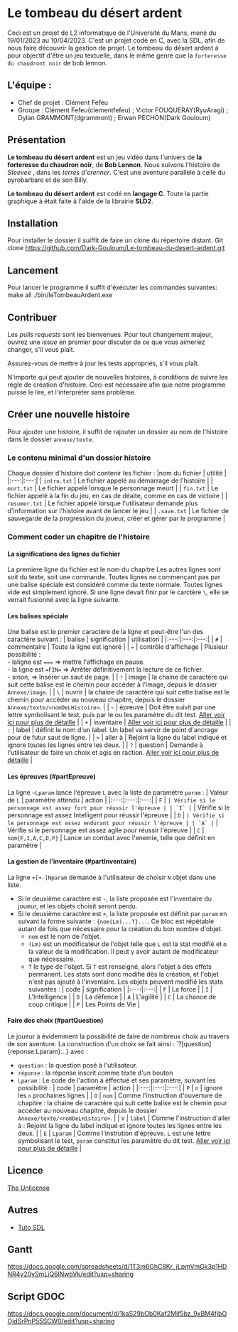 # Le tombeau du désert ardent
Ceci est un projet de L2 informatique de l'Université du Mans, mené du 19/01/2023 au 10/04/2023.
C'est un projet codé en C, avec la SDL, afin de nous faire découvrir la gestion de projet.
Le tombeau du désert ardent à pour objectif d'être un jeu textuelle, dans le même genre que la `forteresse du chaudront noir` de bob lennon.

## L'équipe :
- Chef de projet : Clément Fefeu
- Groupe : Clément Fefeu(clementfefeu) ; Victor FOUQUERAY(RyuAragi) ; Dylan GRAMMONT(dgrammont) ; Erwan PECHON(Dark Gouloum)

## Présentation
**Le tombeau du désert ardent** est un jeu vidéo dans l'univers de **la forteresse du chaudron noir**, de **Bob Lennon**.
Nous suivons l'histoire de *Steevee* , dans les *terres d'erenner*. C'est une aventure parallèle à celle du pyrobarbare et de son Billy.

**Le tombeau du désert ardent** est codé en **langage C**.
Toute la partie graphique à était faite à l'aide de la librairie **SLD2**.

## Installation
Pour installer le dossier il suiffit de faire un clone du répertoire distant.
Git clone https://github.com/Dark-Gouloum/Le-tombeau-du-desert-ardent.git

## Lancement
Pour lancer le programme il suffit d'éxécuter les commandes suivantes:
make all
./bin/leTombeauArdent.exe

## Contribuer
Les *pulls requests* sont les bienvenues.
Pour tout changement majeur, ouvrez une *issue* en premier pour discuter de ce que vous aimeriez changer, s'il vous plaît.

Assurez-vous de mettre à jour les tests appropriés, s'il vous plaît.

N'importe qui peut ajouter de nouvelles histoires, à conditions de suivre les régle de création d'histoire.
Ceci est nécessaire afin que notre programme puisse le lire, et l'interpréter sans problème.

## Créer une nouvelle histoire
Pour ajouter une histoire, il suffit de rajouter un dossier au nom de l'histoire dans le dossier `annexe/texte`.
### Le contenu minimal d'un dossier histoire
Chaque dossier d'histoire doit contenir les fichier :
|nom du fichier | utilité |
|:---:|:---:|
| `intro.txt` | Le fichier appelé au démarrage de l'histoire |
| `mort.txt` | Le fichier appelé lorsque le personnage meurt |
| `fin.txt` | Le fichier appelé à la fin du jeu, en cas de déaite, comme en cas de victoire |
| `resumer.txt` | Le fichier appelé lorsque l'utilisateur demande plus d'information sur l'histoire avant de lancer le jeu |
| `.save.txt` | Le fichier de sauvegarde de la progression du joueur, créer et gérer par le programme |
### Comment coder un chapitre de l'histoire
#### La significations des lignes du fichier
La premiere ligne du fichier est le nom du chapitre
Les autres lignes sont soit du texte, soit une commande.
Toutes lignes ne commençant pas par une balise spéciale est considéré comme du texte normale.
Toutes lignes vide est simplement ignoré.
Si une ligne devait finir par le carctère `\`, elle se verrait fusionné avec la ligne suivante.
#### Les balises spéciale
Une balise est le premier caractère de la ligne et peut-être l'un des caractère suivant :
| balise | signification | utilisation |
|:---:|:---:|:---:|
| `#` | commentaire | Toute la ligne est ignoré |
| `=` | contrôle d'affichage | Plusieur possibilité : <br> - laligne est `===` => mettre l'affichage en pause. <br> - la ligne est `=FIN=` => Arrêter définitivement la lecture de ce fichier. <br> - sinon,             => Insérer un saut de page. |
| `!` | image | la chaine de caractère qui suit cette balise est le chemin pour accéder à l'image, depuis le dossier `Annexe/image`. |
| `\` | ouvrir | la chaine de caractère qui suit cette balise est le chemin pour accéder au nouveau chapitre, depuis le dossier `Annexe/texte/<nomDeLHistoire>`. |
| `~` | épreuve | Doit être suivit par une lettre symbolisant le test, puis par le ou les paramètre du dit test. [Aller voir ici pour plus de détaille](#partEpreuve) |
| `+` | inventaire | [Aller voir ici pour plus de détaille](#partInventaire) |
| `:` | label | définit le nom d'un label. Un label va servir de point d'ancrage pour de futur saut de ligne. |
| `>` | aller à | Rejoint la ligne du label indiqué et ignore toutes les lignes entre les deux. |
| `?` | question | Demande à l'utilisateur de faire un choix et agis en raction. [Aller voir ici pour plus de détaille](#partQuestion) |
#### Les épreuves (#partEpreuve)
La ligne `~Lparam` lance l'épreuve `L` avec la liste de paramètre `param` :
| Valeur de `L` | paramètre attendu | action |
|:---:|:---:|:---:|
| `F` | `` | Vérifie si le personnage est assez fort pour réussir l'épreuve |
| `I` | `` | Vérifie si le personnage est assez Intelligent pour réussir l'épreuve |
| `D` | `` | Vérifie si le personnage est assez endurant pour réussir l'épreuve |
| `A` | `` | Vérifie si le personnage est assez agile pour réussir l'épreuve |
| `C` | `nom{F,I,A,C,D,P}` | Lance un combat avec l'enemie, telle que définit en paramètre |
#### La gestion de l'inventaire (#partInventaire)
La ligne `+[+-]Nparam` demande à l'utilisateur de choisir `N` objet dans une liste.
- Si le deuxième caractère est `-`, la liste proposée est l'inventaire du joueur, et les objets choisit seront perdu.
- Si le deuxième caractère est `+`, la liste proposée est définit par `param` en suivant la forme suivante : `{nom(Lm)...T}...`. Ce bloc est répétable autant de fois que nécessaire pour la création du bon nombre d'objet.
	- `nom` est le nom de l'objet.
	- `(Lm)` est un modificateur de l'objet telle que `L` est la stat modifié et `m` la valeur de la modification. Il peut y avoir autant de modificateur que nécessaire.
	- `T` le type de l'objet. Si `T` est renseigné, alors l'objet à des effets permanent. Les stats sont donc modifié dès la création, et l'objet n'est pas ajouté à l'inventaire.
Les objets peuvent modifié les stats suivantes :
| code | signification |
|:---:|:---:|
| `F` | La force |
| `I` | L'Intelligence |
| `D` | La défence |
| `A` | L'agilité |
| `C` | La chance de coup critique |
| `P` | Les Points de Vie |
#### Faire des choix (#partQuestion)
Le joueur à évidemment la possibilité de faire de nombreux choix au travers de son aventure.
La construction d'un choix se fait ainsi : `?[question]{reponse:Lparam}...} avec :
- `question` : la question posé à l'utilisateur.
- `réponse` : la réponse inscrit comme texte d'un bouton
- `Lparam` : Le code de l'action à éffectué et ses paramètre, suivant les possibilité :
| code | paramètre | action |
|:---:|:---:|:---:|
| `P` | `n` | ignore les `n` prochaines lignes |
| `O` | `nom` | Comme l'instruction d'ouverture de chapitre : la chaine de caractère qui suit cette balise est le chemin pour accéder au nouveau chapitre, depuis le dossier `Annexe/texte/<nomDeLHistoire>`. |
| `V` | `label` | Comme l'instruction d'aller à : Rejoint la ligne du label indiqué et ignore toutes les lignes entre les deux. |
| `E` | `Lparam` | Comme l'instrution d'épreuve. `L` est une lettre symbolisant le test, `param` constitut les paramètre du dit test. [Aller voir ici pour plus de détaille](#partEpreuve) |

## Licence

[The Unlicense](https://choosealicense.com/licenses/unlicense/)

## Autres
- [Tuto SDL](https://zestedesavoir.com/tutoriels/1014/utiliser-la-sdl-en-langage-c/)

## Gantt
https://docs.google.com/spreadsheets/d/1T3m6GhC8Kr_jLpmVmGk3p1HDNR4y20ySmLiQ6lNwbVk/edit?usp=sharing

## Script GDOC
https://docs.google.com/document/d/1kaS29bOb0Kaf2Mif5bz_9xBM4fjbOOjdSrPnP55SCW0/edit?usp=sharing

